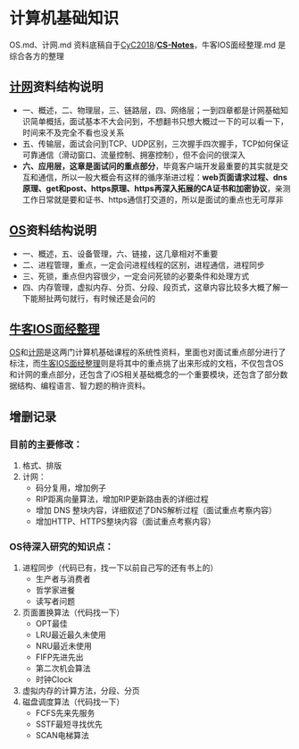 # 计算机基础知识

OS.md、计网.md 资料底稿自于[CyC2018](https://github.com/CyC2018)/**[CS-Notes](https://github.com/CyC2018/CS-Notes)**，牛客IOS面经整理.md 是综合各方的整理

## [计网](https://github.com/Sophia-fez/SE-iOS-Job-Notes/blob/master/计网%20OS/计网.md)资料结构说明

- 一、概述，二、物理层，三、链路层，四、网络层；一到四章都是计网基础知识简单概括，面试基本不大会问到，不想翻书只想大概过一下的可以看一下，时间来不及完全不看也没关系
- 五、传输层，面试会问到TCP、UDP区别，三次握手四次握手，TCP如何保证可靠通信（滑动窗口、流量控制、拥塞控制），但不会问的很深入
- **六、应用层，这章是面试问的重点部分**，毕竟客户端开发最重要的其实就是交互和通信，所以一般大概会有这样的循序渐进过程：**web页面请求过程、dns原理、get和post、https原理、https再深入拓展的CA证书和加密协议**，亲测工作日常就是要和证书、https通信打交道的，所以是面试的重点也无可厚非

## [OS](https://github.com/Sophia-fez/SE-iOS-Job-Notes/blob/master/计网%20OS/OS.md)资料结构说明

- 一、概述，五、设备管理，六、链接，这几章相对不重要
- 二、进程管理，重点，一定会问进程线程的区别，进程通信，进程同步
- 三、死锁，重点但内容很少，一定会问死锁的必要条件和处理方式
- 四、内存管理，虚拟内存、分页、分段、段页式，这章内容比较多大概了解一下能掰扯两句就行，有时候还是会问的

## [牛客IOS面经整理](https://github.com/Sophia-fez/SE-iOS-Job-Notes/blob/master/面试相关/牛客IOS面经整理.md)

[OS](https://github.com/Sophia-fez/SE-iOS-Job-Notes/blob/master/计网%20OS/OS.md)和[计网](https://github.com/Sophia-fez/SE-iOS-Job-Notes/blob/master/计网%20OS/计网.md)是这两门计算机基础课程的系统性资料，里面也对面试重点部分进行了标注，而[牛客IOS面经整理](https://github.com/Sophia-fez/SE-iOS-Job-Notes/blob/master/面试相关/牛客IOS面经整理.md)则是将其中的重点挑了出来形成的文档，不仅包含OS和计网的重点部分，还包含了iOS相关基础概念的一个重要模块，还包含了部分数据结构、编程语言、智力题的稍许资料。

## 增删记录

### 目前的主要修改：

1. 格式、排版
2. 计网：
   - 码分复用，增加例子
   - RIP距离向量算法，增加RIP更新路由表的详细过程
   - 增加 DNS 整块内容，详细叙述了DNS解析过程（面试重点考察内容）
   - 增加HTTP、HTTPS整块内容（面试重点考察内容）

### OS待深入研究的知识点：

1. 进程同步（代码已有，找一下以前自己写的还有书上的）
   - 生产者与消费者
   - 哲学家进餐
   - 读写者问题
2. 页面置换算法（代码找一下）
   - OPT最佳
   - LRU最近最久未使用
   - NRU最近未使用
   - FIFP先进先出
   - 第二次机会算法
   - 时钟Clock
3. 虚拟内存的计算方法，分段、分页
4. 磁盘调度算法（代码找一下）
   - FCFS先来先服务
   - SSTF最短寻找优先
   - SCAN电梯算法

